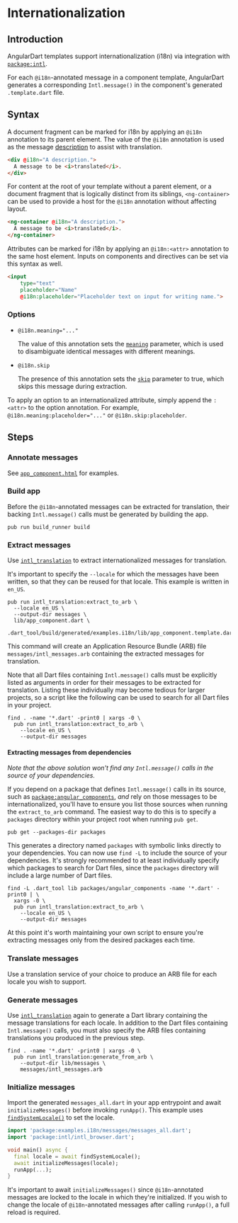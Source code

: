 # Internationalization

## Introduction

AngularDart templates support internationalization (i18n) via integration with
[`package:intl`][intl].

For each `@i18n`-annotated message in a component template, AngularDart
generates a corresponding `Intl.message()` in the component's generated
`.template.dart` file.

## Syntax

A document fragment can be marked for i18n by applying an `@i18n` annotation to
its parent element. The value of the `@i18n` annotation is used as the message
[description][intl_message] to assist with translation.

```html
<div @i18n="A description.">
  A message to be <i>translated</i>.
</div>
```

For content at the root of your template without a parent element, or a document
fragment that is logically distinct from its siblings, `<ng-container>` can be
used to provide a host for the `@i18n` annotation without affecting layout.

```html
<ng-container @i18n="A description.">
  A message to be <i>translated</i>.
</ng-container>
```

Attributes can be marked for i18n by applying an `@i18n:<attr>` annotation to
the same host element. Inputs on components and directives can be set via this
syntax as well.

```html
<input
    type="text"
    placeholder="Name"
    @i18n:placeholder="Placeholder text on input for writing name.">
```

### Options

*   `@i18n.meaning="..."`

    The value of this annotation sets the [`meaning`][intl_message] parameter,
    which is used to disambiguate identical messages with different meanings.

*   `@i18n.skip`

    The presence of this annotation sets the [`skip`][intl_message] parameter to
    true, which skips this message during extraction.

To apply an option to an internationalized attribute, simply append the
`:<attr>` to the option annotation. For example,
`@i18n.meaning:placeholder="..."` or `@i18n.skip:placeholder`.

## Steps

### Annotate messages

See [`app_component.html`][app_component.html] for examples.

### Build app

Before the `@i18n`-annotated messages can be extracted for translation, their
backing `Intl.message()` calls must be generated by building the app.

```
pub run build_runner build
```

### Extract messages

Use [`intl_translation`][intl_translation] to extract internationalized messages
for translation.

It's important to specify the `--locale` for which the messages have been
written, so that they can be reused for that locale. This example is written in
`en_US`.

```
pub run intl_translation:extract_to_arb \
  --locale en_US \
  --output-dir messages \
  lib/app_component.dart \
  .dart_tool/build/generated/examples.i18n/lib/app_component.template.dart
```

This command will create an Application Resource Bundle (ARB) file
`messages/intl_messages.arb` containing the extracted messages for translation.

Note that all Dart files containing `Intl.message()` calls must be explicitly
listed as arguments in order for their messages to be extracted for translation.
Listing these individually may become tedious for larger projects, so a script
like the following can be used to search for all Dart files in your project.

```
find . -name '*.dart' -print0 | xargs -0 \
  pub run intl_translation:extract_to_arb \
    --locale en_US \
    --output-dir messages
```

#### Extracting messages from dependencies

*Note that the above solution won't find any `Intl.message()` calls in the
source of your dependencies.*

If you depend on a package that defines `Intl.message()` calls in its source,
such as [`package:angular_components`][angular_components], *and* rely on those
messages to be internationalized, you'll have to ensure you list those sources
when running the `extract_to_arb` command. The easiest way to do this is to
specify a `packages` directory within your project root when running `pub get`.

```
pub get --packages-dir packages
```

This generates a directory named `packages` with symbolic links directly to your
dependencies. You can now use `find -L` to include the source of your
dependencies. It's strongly recommended to at least individually specify which
packages to search for Dart files, since the `packages` directory will include
a large number of Dart files.

```
find -L .dart_tool lib packages/angular_components -name '*.dart' -print0 | \
  xargs -0 \
  pub run intl_translation:extract_to_arb \
    --locale en_US \
    --output-dir messages
```

At this point it's worth maintaining your own script to ensure you're extracting
messages only from the desired packages each time.

### Translate messages

Use a translation service of your choice to produce an ARB file for each locale
you wish to support.

### Generate messages

Use [`intl_translation`][intl_translation] again to generate a Dart library
containing the message translations for each locale. In addition to the Dart
files containing `Intl.message()` calls, you must also specify the ARB files
containing translations you produced in the previous step.

```
find . -name '*.dart' -print0 | xargs -0 \
  pub run intl_translation:generate_from_arb \
    --output-dir lib/messages \
    messages/intl_messages.arb
```

### Initialize messages

Import the generated `messages_all.dart` in your app entrypoint and await
`initializeMessages()` before invoking `runApp()`. This example uses
[`findSystemLocale()`][intl_find_system_locale] to set the locale.

```dart
import 'package:examples.i18n/messages/messages_all.dart';
import 'package:intl/intl_browser.dart';

void main() async {
  final locale = await findSystemLocale();
  await initializeMessages(locale);
  runApp(...);
}
```

It's important to await `initializeMessages()` since `@i18n`-annotated messages
are locked to the locale in which they're initialized.  If you wish to change
the locale of `@i18n`-annotated messages after calling `runApp()`, a full reload
is required.

[angular_components]: https://pub.dartlang.org/packages/angular_components
[app_component.html]: https://github.com/dart-lang/angular/blob/master/examples/i18n/lib/app_component.html
[intl]: https://pub.dartlang.org/packages/intl
[intl_find_system_locale]: https://pub.dartlang.org/documentation/intl/latest/intl_browser/findSystemLocale.html
[intl_message]: https://pub.dartlang.org/documentation/intl/latest/intl/Intl/message.html
[intl_translation]: https://pub.dartlang.org/packages/intl_translation
